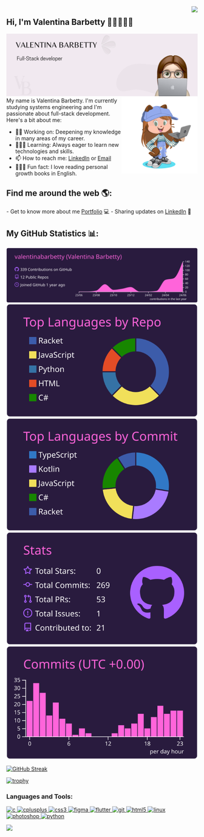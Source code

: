 
<img align="right" src="https://komarev.com/ghpvc/?username=valentinabarbetty&color=ff69b4" />

## Hi, I'm Valentina Barbetty 👋🏻👩🏼‍💻

<img src="https://github.com/valentinabarbetty/valentinabarbetty/blob/main/Valentina%20Barbetty.png" alt="banner valentina">
  <img align="right" alt="Coding" width="200" src="https://github.com/valentinabarbetty/valentinabarbetty/blob/main/ezgif-7-9b11aa3da7.gif?raw=true">
My name is Valentina Barbetty. I'm currently studying systems engineering and I'm passionate about full-stack development. Here's a bit about me:
 
- 💪🏻 Working on: Deepening my knowledge in many areas of my career.
- 👩🏼‍💻 Learning: Always eager to learn new technologies and skills.
- 📫 How to reach me: [LinkedIn](https://www.linkedin.com/in/valentina-barbetty/) or [Email](mailto:valentinabarbetty2@gmail.com)
- 🙇🏼‍♀️ Fun fact: I love reading personal growth books in English.

## Find me around the web 🌎:

<div>
 - Get to know more about me <a href="https://valentinabarbetty.vercel.app/">Portfolio</a> 💻
 - Sharing updates on <a href="https://www.linkedin.com/in/valentina-barbetty/">LinkedIn</a> 💼
</div>






## My GitHub Statistics 📊:
<div style="text-align: center;" justify-content:center;>
 

[![](https://raw.githubusercontent.com/valentinabarbetty/valentinabarbettya/master/profile-summary-card-output/jolly/0-profile-details.svg)](https://github.com/vn7n24fzkq/github-profile-summary-cards)
[![](https://raw.githubusercontent.com/valentinabarbetty/valentinabarbettya/master/profile-summary-card-output/jolly/1-repos-per-language.svg)](https://github.com/vn7n24fzkq/github-profile-summary-cards) [![](https://raw.githubusercontent.com/valentinabarbetty/valentinabarbettya/master/profile-summary-card-output/jolly/2-most-commit-language.svg)](https://github.com/vn7n24fzkq/github-profile-summary-cards)
[![](https://raw.githubusercontent.com/valentinabarbetty/valentinabarbettya/master/profile-summary-card-output/jolly/3-stats.svg)](https://github.com/vn7n24fzkq/github-profile-summary-cards) [![](https://raw.githubusercontent.com/valentinabarbetty/valentinabarbettya/master/profile-summary-card-output/jolly/4-productive-time.svg)](https://github.com/vn7n24fzkq/github-profile-summary-cards)

</div>

[![GitHub Streak](https://github-readme-streak-stats.herokuapp.com/?user=valentinabarbetty)](https://git.io/streak-stats)

[![trophy](https://github-profile-trophy.vercel.app/?username=valentinabarbetty&column=3&margin-w=15&margin-h=15&theme=oldie)](https://github.com/ryo-ma/github-profile-trophy)




<h3 align="left">Languages and Tools:</h3>
<p align="left"> <a href="https://www.cprogramming.com/" target="_blank"> <img src="https://devicons.github.io/devicon/devicon.git/icons/c/c-original.svg" alt="c" width="40" height="40"/> </a> <a href="https://www.w3schools.com/cpp/" target="_blank"> <img src="https://devicons.github.io/devicon/devicon.git/icons/cplusplus/cplusplus-original.svg" alt="cplusplus" width="40" height="40"/> </a> <a href="https://www.w3schools.com/css/" target="_blank"> <img src="https://devicons.github.io/devicon/devicon.git/icons/css3/css3-original-wordmark.svg" alt="css3" width="40" height="40"/> </a> <a href="https://www.figma.com/" target="_blank"> <img src="https://www.vectorlogo.zone/logos/figma/figma-icon.svg" alt="figma" width="40" height="40"/> </a> <a href="https://flutter.dev" target="_blank"> <img src="https://www.vectorlogo.zone/logos/flutterio/flutterio-icon.svg" alt="flutter" width="40" height="40"/> </a> <a href="https://git-scm.com/" target="_blank"> <img src="https://www.vectorlogo.zone/logos/git-scm/git-scm-icon.svg" alt="git" width="40" height="40"/> </a> <a href="https://www.w3.org/html/" target="_blank"> <img src="https://devicons.github.io/devicon/devicon.git/icons/html5/html5-original-wordmark.svg" alt="html5" width="40" height="40"/> </a> <a href="https://www.linux.org/" target="_blank"> <img src="https://devicons.github.io/devicon/devicon.git/icons/linux/linux-original.svg" alt="linux" width="40" height="40"/> </a> <a href="https://www.photoshop.com/en" target="_blank"> <img src="https://devicons.github.io/devicon/devicon.git/icons/photoshop/photoshop-plain.svg" alt="photoshop" width="40" height="40"/> </a> <a href="https://www.python.org" target="_blank"> <img src="https://devicons.github.io/devicon/devicon.git/icons/python/python-original.svg" alt="python" width="40" height="40"/> </a> </p>


![](https://komarev.com/ghpvc/?username=valentinabarbetty&color=ff69b4)
